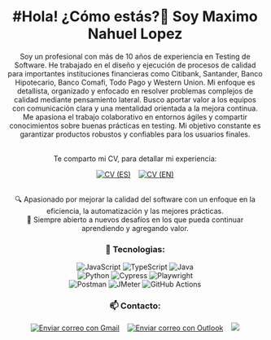 <h1 align="center">#Hola! ¿Cómo estás?👋 Soy Maximo Nahuel Lopez </h1>
<div align="center">
Soy un profesional con más de 10 años de experiencia en Testing de Software. He trabajado en el diseño y ejecución de procesos de calidad para importantes instituciones financieras como Citibank, Santander, Banco Hipotecario, Banco Comafi, Todo Pago y Western Union.
Mi enfoque es detallista, organizado y enfocado en resolver problemas complejos de calidad mediante pensamiento lateral. Busco aportar valor a los equipos con comunicación clara y una mentalidad orientada a la mejora continua.
Me apasiona el trabajo colaborativo en entornos ágiles y compartir conocimientos sobre buenas prácticas en testing. Mi objetivo constante es garantizar productos robustos y confiables para los usuarios finales.
</div>
    <br>
<div align="center">
<p>
    Te comparto mi CV, para detallar mi experiencia:
</p>

[![CV (ES)](https://img.shields.io/badge/CV%20(ES)-red?style=flat&logo=pdf)](https://github.com/maximolpz/portfolio/blob/main/CVESMaximoNahuelLopez.pdf)
&nbsp;&nbsp;
[![CV (EN)](https://img.shields.io/badge/CV%20(EN)-blue?style=flat&logo=pdf)](https://github.com/maximolpz/portfolio/blob/main/CVENMaximoNahuelLopez.pdf)
<br>
    <br>
    <p>
    🔍 Apasionado por mejorar la calidad del software con un enfoque en la eficiencia, la automatización y las mejores prácticas.
    <br>
    🚀 Siempre abierto a nuevos desafíos en los que pueda continuar aprendiendo y agregando valor.
    </p>    
</div> 
<div align="center">
    
### 🚀 Tecnologias:
![JavaScript](https://img.shields.io/badge/-JavaScript-F7DF1E?style=flat&logo=javascript&logoColor=000)
![TypeScript](https://img.shields.io/badge/-TypeScript-007ACC?style=flat&logo=typescript&logoColor=fff)
![Java](https://img.shields.io/badge/-Java-ED8B00?style=flat&logo=openjdk&logoColor=fff)
<br>
![Python](https://img.shields.io/badge/-Python-3776AB?style=flat&logo=python&logoColor=fff)
![Cypress](https://img.shields.io/badge/-Cypress-17202C?style=flat&logo=cypress&logoColor=fff)
![Playwright](https://img.shields.io/badge/-Playwright-45ba63?style=flat&logo=playwright&logoColor=fff)
<br>
![Postman](https://img.shields.io/badge/-Postman-FF6C37?style=flat&logo=postman&logoColor=fff)
![JMeter](https://img.shields.io/badge/-JMeter-D22128?style=flat&logo=apachejmeter&logoColor=fff)
![GitHub Actions](https://img.shields.io/badge/-GitHub%20Actions-2088FF?style=flat&logo=github-actions&logoColor=white)
<br>
<h3 align="center">📫 Contacto:</h3>
    <p align="center">
      <a href="https://mail.google.com/mail/?view=cm&fs=1&to=max.lpz88@icloud.com&su=Contacto%20desde%20GitHub%20- &body=Hola%20Máximo,%20vi%20tu%20perfil%20en%20GitHub%20y%20me%20gustaría%20saber%20más%20sobre%20tus%20servicios%20y/o%20pactar%20una%20meet." target="_blank">
<img src="https://img.shields.io/badge/-Gmail-EA4335?style=flat&logo=Gmail&logoColor=white" alt="Enviar correo con Gmail"></a>
        &nbsp;&nbsp;
       <a href="https://outlook.live.com/owa/?rru=compose&to=max.lpz88@icloud.com&su=Contacto%20desde%20GitHub%20- &body=Hola%20Máximo,%20vi%20tu%20perfil%20en%20GitHub%20y%20me%20gustaría%20saber%20más%20sobre%20tus%20servicios%20y/o%20pactar%20una%20meet." target="_blank">
<img src="https://img.shields.io/badge/-Outlook-0078D4?style=flat&logo=Outlook&logoColor=white" alt="Enviar correo con Outlook"></a>
        &nbsp;&nbsp;
      <a href="https://linkedin.com/in/maximonahuellopez" target="_blank"><img src="https://img.shields.io/badge/-LinkedIn-%230077B5?style=flat&logo=linkedin&logoColor=white&padding=5px"></a>
    </p>
</div> 



